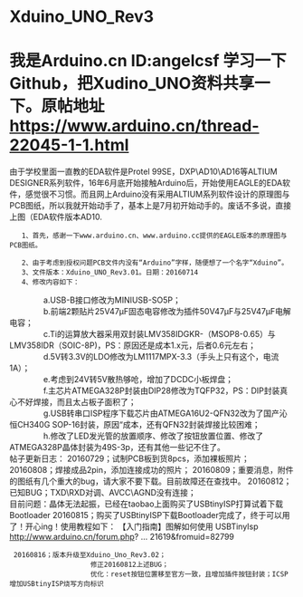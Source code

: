 # Xduino_UNO_Rev3
# 我是Arduino.cn ID:angelcsf 学习一下Github，把Xudino_UNO资料共享一下。原帖地址 https://www.arduino.cn/thread-22045-1-1.html
由于学校里面一直教的EDA软件是Protel 99SE，DXP\AD10\AD16等ALTIUM DESIGNER系列软件，16年6月底开始接触Arduino后，开始使用EAGLE的EDA软件，感觉很不习惯。而且网上Arduino没有采用ALTIUM系列软件设计的原理图与PCB图纸，所以我就开始动手了，基本上是7月初开始动手的。废话不多说，直接上图（EDA软件版本AD10.

       1、首先，感谢一下www.arduino.cn、www.arduino.cc提供的EAGLE版本的原理图与PCB图纸。

       2、由于考虑到授权问题PCB文件内没有“Arduino”字样，随便想了一个名字“Xduino”。
       3、文件版本：Xduino_UNO_Rev3.01。日期：20160714
       4、修改内容如下：
　　　　       a.USB-B接口修改为MINIUSB-SO5P；<br>
　　　       　b.前端2颗贴片25V47μF固态电容修改为插件50V47μF与25V47μF电解电容；<br>
　　　       　c.Ti的运算放大器采用双封装LMV358IDGKR-（MSOP8-0.65）与LMV358IDR（SOIC-8P)，PS：原因还是成本1.x元，后者0.6元左右；<br>
　　　　       d.5V转3.3V的LDO修改为LM1117MPX-3.3（手头上只有这个，电流1A）；<br>
　       　　　e.考虑到24V转5V散热够呛，增加了DCDC小板焊盘；<br>
　       　　　f.主芯片ATMEGA328P封装由DIP28修改为TQFP32，PS：DIP封装真心不好焊接，而且太占板子面积了；<br>
　       　　　g.USB转串口ISP程序下载芯片由ATMEGA16U2-QFN32改为了国产沁恒CH340G SOP-16封装，原因“成本，还有QFN32封装焊接比较困难；<br>
　　       　　h.修改了LED发光管的放置顺序、修改了按钮放置位置、修改了ATMEGA328P晶体封装为49S-3p，还有其他一些记不住了。 <br>
    帖子更新日志：
      20160729；试制PCB板到货8pcs，添加裸板照片；
      20160808；焊接成品2pin，添加连接成功的照片；
      20160809；重要消息，附件的图纸有几个重大的bug，请大家不要下载。目前故障还在查找中。
      20160812；已知BUG；TXD\RXD对调、AVCC\AGND没有连接；  
                         目前问题：晶体无法起振，已经在taobao上面购买了USBtinyISP打算试着下载Bootloader
      20160815；购买了USBtinyISP下载Bootloader完成了，终于可以用了！开心ing！使用教程如下：
 【入门指南】图解如何使用 USBTinyIsp
http://www.arduino.cn/forum.php? ... 21619&fromuid=82799

     20160816；版本升级至Xduino_Uno_Rev3.02；
                        修正20160812上述BUG；
                        优化：reset按钮位置移至官方一致，且增加插件按钮封装；ICSP增加USBtinyISP烧写方向标识



